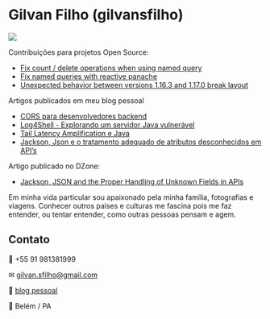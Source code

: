 # Gilvan Filho (gilvansfilho)

[![](https://img.shields.io/badge/Senior%20Consultant%20at%20red--hat-ee0000?logo=red-hat&style=for-the-badge)](https://redhat.com)

Contribuições para projetos Open Source:
- [Fix count / delete operations when using named query](https://github.com/quarkusio/quarkus/pull/21023)
- [Fix named queries with reactive panache](https://github.com/quarkusio/quarkus/pull/21158)
- [Unexpected behavior between versions 1.16.3 and 1.17.0 break layout](https://github.com/quasarframework/quasar/issues/12224)

Artigos publicados em meu blog pessoal
- [CORS para desenvolvedores backend](https://blog.gilvansfilho.com/cors-para-desenvolvedores-backend)
- [Log4Shell - Explorando um servidor Java vulnerável](https://blog.gilvansfilho.com/log4shell-explorando-um-servidor-java-vulneravel)
- [Tail Latency Amplification e Java](https://blog.gilvansfilho.com/tail-latency-amplification-java)
- [Jackson, Json e o tratamento adequado de atributos desconhecidos em API’s](https://blog.gilvansfilho.com/jackson-json-e-o-tratamento-adequado-de-atributos-desconhecidos-em-apis)

Artigo publicado no DZone:
- [Jackson, JSON and the Proper Handling of Unknown Fields in APIs](https://dzone.com/articles/jackson-json-and-the-proper-handling-of-unknown-fi)


Em minha vida particular sou apaixonado pela minha família, fotografias e viagens. Conhecer outros países e culturas me fascina pois me faz entender, ou tentar entender, como outras pessoas pensam e agem. 


## Contato
📱 +55 91 981381999

✉ gilvan.sfilho@gmail.com

📝 [blog pessoal](http://blog.gilvansfilho.com)

📍 Belém / PA
